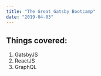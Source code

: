 ```yaml
---
title: "The Great Gatsby Bootcamp"
date: "2019-04-03"
---
```


## Things covered:

1. GatsbyJS
2. ReactJS
3. GraphQL
